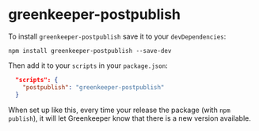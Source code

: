 # greenkeeper-postpublish

To install `greenkeeper-postpublish` save it to your `devDependencies`:
```
npm install greenkeeper-postpublish --save-dev
```

Then add it to your `scripts` in your `package.json`:
```json
  "scripts": {
    "postpublish": "greenkeeper-postpublish"
  }
```

When set up like this, every time your release the package (with `npm publish`),
it will let Greenkeeper know that there is a new version available.
